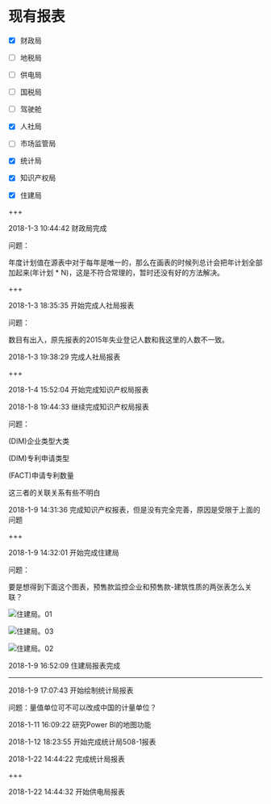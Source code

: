 # 现有报表

-[x] 财政局


-[ ] 地税局


-[ ] 供电局


-[ ] 国税局


-[ ] 驾驶舱


-[x] 人社局


-[ ] 市场监管局


-[x] 统计局


-[x] 知识产权局


-[x] 住建局


+++

2018-1-3 10:44:42 财政局完成

问题：

年度计划值在源表中对于每年是唯一的，那么在画表的时候列总计会把年计划全部加起来(年计划 * N)，这是不符合常理的，暂时还没有好的方法解决。 

+++

2018-1-3 18:35:35 开始完成人社局报表

问题：

数目有出入，原先报表的2015年失业登记人数和我这里的人数不一致。

2018-1-3 19:38:29 完成人社局报表

+++

2018-1-4 15:52:04 开始完成知识产权局报表

2018-1-8 19:44:33 继续完成知识产权局报表

问题：

(DIM)企业类型大类

(DIM)专利申请类型

(FACT)申请专利数量

这三者的关联关系有些不明白

 

2018-1-9 14:31:36 完成知识产权报表，但是没有完全完善，原因是受限于上面的问题

 

+++

2018-1-9 14:32:01 开始完成住建局

问题：

要是想得到下面这个图表，预售款监控企业和预售款-建筑性质的两张表怎么关联？

![住建局。01](C:\Users\Aukuno\Pictures\报表填充进度\住建局。01.png)

![住建局。03](C:\Users\Aukuno\Pictures\报表填充进度\住建局。03.png)

![住建局。02](C:\Users\Aukuno\Pictures\报表填充进度\住建局。02.png)

2018-1-9 16:52:09 住建局报表完成

***

2018-1-9 17:07:43 开始绘制统计局报表

问题：量值单位可不可以改成中国的计量单位？



2018-1-11 16:09:22 研究Power BI的地图功能

2018-1-12 18:23:55 开始完成统计局508-1报表

2018-1-22 14:44:22 完成统计局报表

+++

2018-1-22 14:44:32 开始供电局报表

